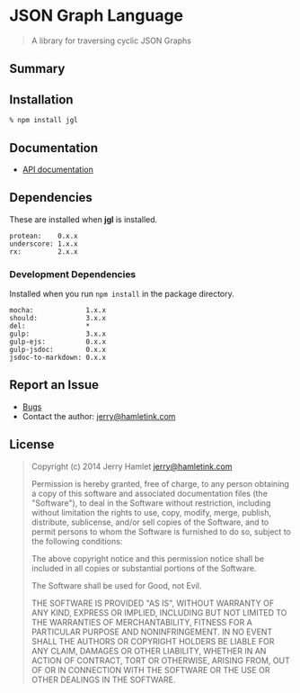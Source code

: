 JSON Graph Language
===================

> A library for traversing cyclic JSON Graphs


Summary
-------


Installation
------------

~~~
% npm install jgl
~~~


Documentation
-------------

* [API documentation](API.md)

Dependencies
------------

These are installed when **jgl** is installed.

~~~
protean:    0.x.x
underscore: 1.x.x
rx:         2.x.x
~~~


### Development Dependencies ###

Installed when you run `npm install` in the package directory.

~~~
mocha:             1.x.x
should:            3.x.x
del:               *
gulp:              3.x.x
gulp-ejs:          0.x.x
gulp-jsdoc:        0.x.x
jsdoc-to-markdown: 0.x.x
~~~


Report an Issue
---------------

* [Bugs](http://github.com/jhamlet/jgl/issues)
* Contact the author: <jerry@hamletink.com>


License
-------

> Copyright (c) 2014 Jerry Hamlet <jerry@hamletink.com>
> 
> Permission is hereby granted, free of charge, to any person
> obtaining a copy of this software and associated documentation
> files (the "Software"), to deal in the Software without
> restriction, including without limitation the rights to use,
> copy, modify, merge, publish, distribute, sublicense, and/or sell
> copies of the Software, and to permit persons to whom the
> Software is furnished to do so, subject to the following
> conditions:
> 
> The above copyright notice and this permission notice shall be
> included in all copies or substantial portions of the Software.
> 
> The Software shall be used for Good, not Evil.
> 
> THE SOFTWARE IS PROVIDED "AS IS", WITHOUT WARRANTY OF ANY KIND,
> EXPRESS OR IMPLIED, INCLUDING BUT NOT LIMITED TO THE WARRANTIES
> OF MERCHANTABILITY, FITNESS FOR A PARTICULAR PURPOSE AND
> NONINFRINGEMENT. IN NO EVENT SHALL THE AUTHORS OR COPYRIGHT
> HOLDERS BE LIABLE FOR ANY CLAIM, DAMAGES OR OTHER LIABILITY,
> WHETHER IN AN ACTION OF CONTRACT, TORT OR OTHERWISE, ARISING
> FROM, OUT OF OR IN CONNECTION WITH THE SOFTWARE OR THE USE OR
> OTHER DEALINGS IN THE SOFTWARE.

